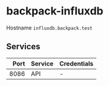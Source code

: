 # backpack-influxdb

Hostname `influxdb.backpack.test`

## Services

| Port | Service | Credentials
| ---: | :------ | :----------
| 8086 | API | -
